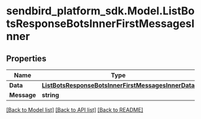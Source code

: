 
# sendbird_platform_sdk.Model.ListBotsResponseBotsInnerFirstMessagesInner

## Properties

Name | Type | Description | Notes
------------ | ------------- | ------------- | -------------
**Data** | [**ListBotsResponseBotsInnerFirstMessagesInnerData**](ListBotsResponseBotsInnerFirstMessagesInnerData.md) |  | [optional] 
**Message** | **string** |  | [optional] 

[[Back to Model list]](../README.md#documentation-for-models)
[[Back to API list]](../README.md#documentation-for-api-endpoints)
[[Back to README]](../README.md)

